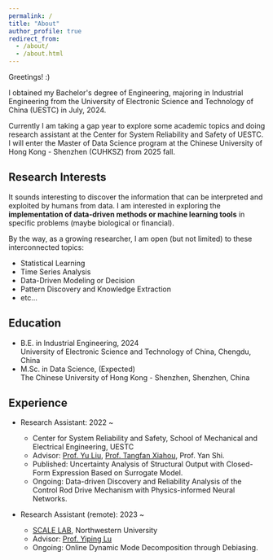 ```yaml
---
permalink: /
title: "About"
author_profile: true
redirect_from: 
  - /about/
  - /about.html
---
```


Greetings! :) 

I obtained my Bachelor's degree of Engineering, majoring in Industrial Engineering from the University of Electronic Science and Technology of China (UESTC) in July, 2024. 

Currently I am taking a gap year to explore some academic topics and doing research assistant at the Center for System Reliability and Safety of UESTC. I will enter the Master of Data Science program at the Chinese University of Hong Kong - Shenzhen (CUHKSZ) from 2025 fall.

Research Interests
------
It sounds interesting to discover the information that can be interpreted and exploited by humans from data. I am interested in exploring the **implementation of data-driven methods or machine learning tools** in specific problems (maybe biological or financial).

By the way, as a growing researcher, I am open (but not limited) to these interconnected topics:
* Statistical Learning
* Time Series Analysis
* Data-Driven Modeling or Decision
* Pattern Discovery and Knowledge Extraction
* etc...

Education
------
* B.E. in Industrial Engineering, 2024 <br> University of Electronic Science and Technology of China, Chengdu, China
* M.Sc. in Data Science, (Expected) <br> The Chinese University of Hong Kong - Shenzhen, Shenzhen, China

Experience
------
* Research Assistant: 2022 ~
  * Center for System Reliability and Safety, School of Mechanical and Electrical Engineering, UESTC
  * Advisor: [Prof. Yu Liu](https://faculty.uestc.edu.cn/yuliu/en/index.htm), [Prof. Tangfan Xiahou](https://scholar.google.com/citations?user=iandqcUAAAAJ), Prof. Yan Shi.
  * Published: Uncertainty Analysis of Structural Output with Closed-Form Expression Based on Surrogate Model.
  * Ongoing: Data-driven Discovery and Reliability Analysis of the Control Rod Drive Mechanism with Physics-informed Neural Networks.
 
* Research Assistant (remote): 2023 ~
  * [SCALE LAB](https://scale-lab-northwestern.github.io/), Northwestern University
  * Advisor: [Prof. Yiping Lu](https://2prime.github.io/)
  * Ongoing: Online Dynamic Mode Decomposition through Debiasing.



